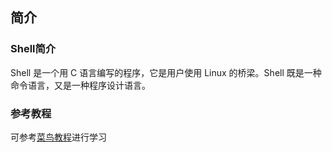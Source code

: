 
## 简介

### Shell简介

Shell 是一个用 C 语言编写的程序，它是用户使用 Linux 的桥梁。Shell 既是一种命令语言，又是一种程序设计语言。

### 参考教程
可参考[菜鸟教程](https://www.runoob.com/linux/linux-shell.html)进行学习






